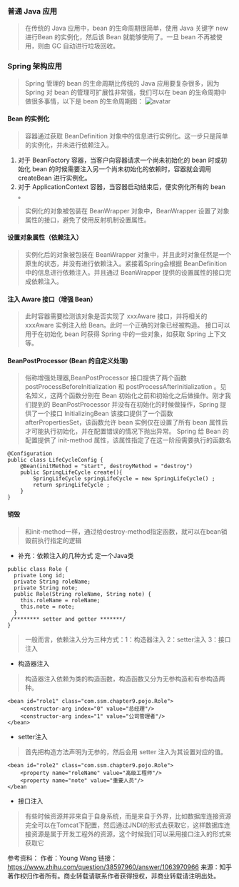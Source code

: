 ### 普通 Java 应用
>在传统的 Java 应用中，bean 的生命周期很简单，使用 Java 关键字 new 进行Bean 的实例化，然后该 Bean 就能够使用了。一旦 bean 不再被使用，则由 GC 自动进行垃圾回收。
### Spring 架构应用
>Spring 管理的 bean 的生命周期比传统的 Java 应用要复杂很多，因为 Spring 对 bean 的管理可扩展性非常强，我们可以在 bean 的生命周期中做很多事情，以下是 bean 的生命周期图：
![avatar](http://qiniuyun.whitenip.site/image/blog/spring/bean%E7%9A%84%E7%94%9F%E5%91%BD%E5%91%A8%E6%9C%9F.png)

#### Bean 的实例化

>容器通过获取 BeanDefinition 对象中的信息进行实例化。这一步只是简单的实例化，并未进行依赖注入。
1. 对于 BeanFactory 容器，当客户向容器请求一个尚未初始化的 bean 时或初始化 bean 的时候需要注入另一个尚未初始化的依赖时，容器就会调用 createBean 进行实例化。
2. 对于 ApplicationContext 容器，当容器启动结束后，便实例化所有的 bean 。
>实例化的对象被包装在 BeanWrapper 对象中，BeanWrapper 设置了对象属性的接口，避免了使用反射机制设置属性。
#### 设置对象属性（依赖注入）

>实例化后的对象被包装在 BeanWrapper 对象中，并且此时对象任然是一个原生的状态，并没有进行依赖注入。紧接着Spring会根据 BeanDefinition 中的信息进行依赖注入。并且通过 BeanWrapper 提供的设置属性的接口完成依赖注入。
#### 注入 Aware 接口（增强 Bean）

> 此时容器需要检测该对象是否实现了 xxxAware 接口，并将相关的 xxxAware 实例注入给 Bean。此时一个正确的对象已经被构造。
接口可以用于在初始化 bean 时获得 Spring 中的一些对象，如获取 Spring 上下文等。
#### BeanPostProcessor (Bean 的自定义处理)

>俗称增强处理器,BeanPostProcessor 接口提供了两个函数 postProcessBeforeInitialization 和 postProcessAfterInitialization 。见名知义，这两个函数分别在 Bean 初始化之前和初始化之后做操作。刚才我们提到的  BeanPostProcessor 并没有在初始化的时候做操作，Spring 提供了一个接口 InitializingBean 该接口提供了一个函数 afterPropertiesSet，该函数允许 bean 实例仅在设置了所有 bean 属性后才可能执行初始化，并在配置错误的情况下抛出异常。
Spring 给 Bean 的配置提供了 init-method 属性，该属性指定了在这一阶段需要执行的函数名
```
@Configuration
public class LifeCycleConfig {
    @Bean(initMethod = "start", destroyMethod = "destroy")
    public SpringLifeCycle create(){
        SpringLifeCycle springLifeCycle = new SpringLifeCycle() ;
        return springLifeCycle ;
    }
}
```
#### 销毁

>和init-method一样，通过给destroy-method指定函数，就可以在bean销毁前执行指定的逻辑
* 补充：依赖注入的几种方式
定一个Java类
```
public class Role { 
  private Long id;    
  private String roleName;    
  private String note;     
  public Role(String roleName, String note) {        
    this.roleName = roleName;        
    this.note = note;    
  }
 /******** setter and getter *******/
}
```
>一般而言，依赖注入分为三种方式：1：构造器注入 2：setter注入 3：接口注入
* 构造器注入
>构造器注入依赖为类的构造函数，构造函数又分为无参构造和有参构造两种。
```
<bean id="role1" class="com.ssm.chapter9.pojo.Role">    
    <constructor-arg index="0" value="总经理"/>    
    <constructor-arg index="1" value="公司管理者"/>
</bean>
```
* setter注入
>首先把构造方法声明为无参的，然后会用 setter 注入为其设置对应的值。
```
<bean id="role2" class="com.ssm.chapter9.pojo.Role">   
    <property name="roleName" value="高级工程师"/>    
    <property name="note" value="重要人员"/>
</bean
```
* 接口注入
>有些时候资源并非来自于自身系统，而是来自于外界，比如数据库连接资源完全可以在Tomcat下配置，然后通过JNDI的形式去获取它，这样数据库连接资源是属于开发工程外的资源，这个时候我们可以采用接口注入的形式来获取它



参考资料：
作者：Young Wang
链接：https://www.zhihu.com/question/38597960/answer/1063970966
来源：知乎
著作权归作者所有。商业转载请联系作者获得授权，非商业转载请注明出处。